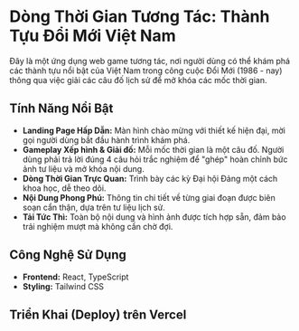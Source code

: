 # Dòng Thời Gian Tương Tác: Thành Tựu Đổi Mới Việt Nam

Đây là một ứng dụng web game tương tác, nơi người dùng có thể khám phá các thành tựu nổi bật của Việt Nam trong công cuộc Đổi Mới (1986 - nay) thông qua việc giải các câu đố lịch sử để mở khóa các mốc thời gian.

## Tính Năng Nổi Bật

- **Landing Page Hấp Dẫn:** Màn hình chào mừng với thiết kế hiện đại, mời gọi người dùng bắt đầu hành trình khám phá.
- **Gameplay Xếp hình & Giải đố:** Mỗi mốc thời gian là một câu đố. Người dùng phải trả lời đúng 4 câu hỏi trắc nghiệm để "ghép" hoàn chỉnh bức ảnh tư liệu và mở khóa nội dung.
- **Dòng Thời Gian Trực Quan:** Trình bày các kỳ Đại hội Đảng một cách khoa học, dễ theo dõi.
- **Nội Dung Phong Phú:** Thông tin chi tiết về từng giai đoạn được biên soạn cẩn thận, dựa trên tư liệu lịch sử.
- **Tải Tức Thì:** Toàn bộ nội dung và hình ảnh được tích hợp sẵn, đảm bảo trải nghiệm mượt mà không cần chờ đợi.

## Công Nghệ Sử Dụng

- **Frontend:** React, TypeScript
- **Styling:** Tailwind CSS

## Triển Khai (Deploy) trên Vercel
